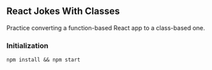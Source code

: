 ## React Jokes With Classes

Practice converting a function-based React app to a class-based one.

### Initialization

```
npm install && npm start
```
